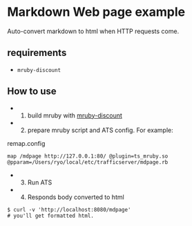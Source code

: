 # Markdown Web page example

Auto-convert markdown to html when HTTP requests come.

## requirements

* `mruby-discount`

## How to use

* 1. build mruby with [mruby-discount](https://github.com/matsumoto-r/mruby-discount)
* 2. prepare mruby script and ATS config. For example:

remap.config
```
map /mdpage http://127.0.0.1:80/ @plugin=ts_mruby.so @pparam=/Users/ryo/local/etc/trafficserver/mdpage.rb
```

* 3. Run ATS
* 4. Responds body converted to html

```
$ curl -v 'http://localhost:8080/mdpage'
# you'll get formatted html.
```
